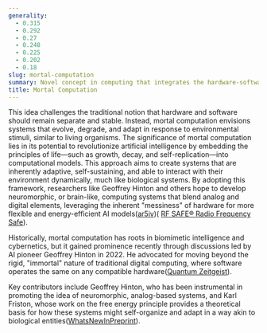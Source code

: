 ```yaml
---
generality:
  - 0.315
  - 0.292
  - 0.27
  - 0.248
  - 0.225
  - 0.202
  - 0.18
slug: mortal-computation
summary: Novel concept in computing that integrates the hardware-software relationship more closely, where computational systems are designed to reflect biological principles, particularly mortality and adaptability.
title: Mortal Computation
---
```


This idea challenges the traditional notion that hardware and software should remain separate and stable. Instead, mortal computation envisions systems that evolve, degrade, and adapt in response to environmental stimuli, similar to living organisms. The significance of mortal computation lies in its potential to revolutionize artificial intelligence by embedding the principles of life—such as growth, decay, and self-replication—into computational models. This approach aims to create systems that are inherently adaptive, self-sustaining, and able to interact with their environment dynamically, much like biological systems. By adopting this framework, researchers like Geoffrey Hinton and others hope to develop neuromorphic, or brain-like, computing systems that blend analog and digital elements, leveraging the inherent "messiness" of hardware for more flexible and energy-efficient AI models​([ar5iv](https://ar5iv.org/pdf/2311.09589v1))​(
[RF SAFE® Radio Frequency Safe](https://www.rfsafe.com/introducing-mortal-computation-bridging-biology-and-technology/)).

Historically, mortal computation has roots in biomimetic intelligence and cybernetics, but it gained prominence recently through discussions led by AI pioneer Geoffrey Hinton in 2022. He advocated for moving beyond the rigid, "immortal" nature of traditional digital computing, where software operates the same on any compatible hardware​([Quantum Zeitgeist](https://quantumzeitgeist.com/ai-pioneer-geoff-hinton-announces-a-breakthrough-in-the-ai-industry/)).

Key contributors include Geoffrey Hinton, who has been instrumental in promoting the idea of neuromorphic, analog-based systems, and Karl Friston, whose work on the free energy principle provides a theoretical basis for how these systems might self-organize and adapt in a way akin to biological entities​([WhatsNewInPreprint](https://whatsnewinpreprint.com/can-mortal-computation-be-the-basis-for-biomimetic-intelligence/)).
